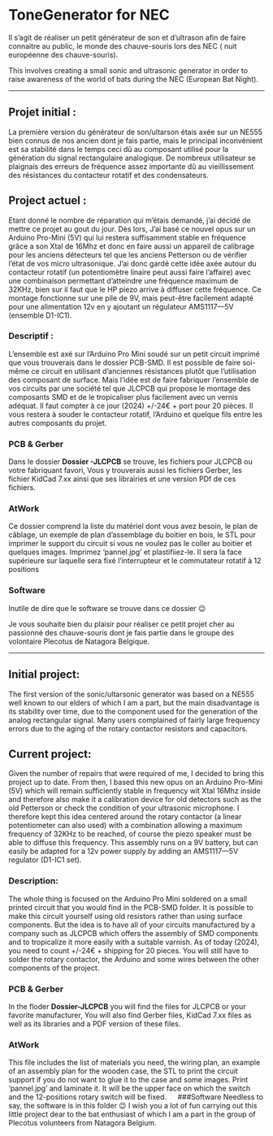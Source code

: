 # ToneGenerator for NEC

Il s’agit de réaliser un petit générateur de son et d’ultrason afin de faire connaitre au public, le monde des chauve-souris lors des NEC ( nuit européenne des chauve-souris).

This involves creating a small sonic and ultrasonic generator in order to raise awareness of the world of bats during the NEC (European Bat Night).

_____________________________________________________________

## Projet initial : 
La première version du générateur de son/ultarson étais axée sur un NE555 bien connus de nos ancien dont je fais partie, mais le principal inconvénient est sa stabilité dans le temps ceci dû au composant utilisé pour la génération du signal rectangulaire analogique. De nombreux utilisateur se plaignais des erreurs de fréquence assez importante dû au vieillissement des résistances du contacteur rotatif et des condensateurs. 
## Project actuel : 
Etant donné le nombre de réparation qui m’étais demandé, j’ai décidé de mettre ce projet au gout du jour. Dès lors, J’ai basé ce nouvel opus sur un Arduino Pro-Mini (5V) qui lui restera suffisamment stable en fréquence grâce a son Xtal de 16Mhz et donc en faire aussi un appareil de calibrage pour les anciens détecteurs tel que les anciens Petterson ou de vérifier l’état de vos micro ultrasonique. J’ai donc gardé cette idée axée autour du contacteur rotatif (un potentiomètre linaire peut aussi faire l’affaire) avec une combinaison permettant d’atteindre une fréquence maximum de 32KHz, bien sur il faut que le HP piezo arrive à diffuser cette fréquence. 
Ce montage fonctionne sur une pile de 9V, mais peut-être facilement adapté pour une alimentation 12v en y ajoutant un régulateur AMS1117—5V (ensemble D1-IC1).

### Descriptif : 
L’ensemble est axé sur l’Arduino Pro Mini soudé sur un petit circuit imprimé que vous trouverais dans le dossier PCB-SMD. Il est possible de faire soi-même ce circuit en utilisant d’anciennes résistances plutôt que l’utilisation des composant de surface. Mais l’idée est de faire fabriquer l’ensemble de vos circuits par une société tel que JLCPCB qui propose le montage des composants SMD et de le tropicaliser plus facilement avec un vernis adéquat. Il faut compter à ce jour (2024) +/-24€ + port pour 20 pièces. Il vous restera à souder le contacteur rotatif, l’Arduino et quelque fils entre les autres composants du projet.
### PCB & Gerber
Dans le dossier **Dossier -JLCPCB** se trouve, les fichiers pour JLCPCB ou votre fabriquant favori,
Vous y trouverais aussi les fichiers Gerber, les fichier KidCad 7.xx ainsi que ses librairies et une version PDf de ces fichiers.

### AtWork
Ce dossier comprend la liste du matériel dont vous avez besoin, le plan de câblage, un exemple de plan d’assemblage du boitier en bois, le STL pour imprimer le support du circuit si vous ne voulez pas le coller au boitier et quelques images.
Imprimez ‘pannel.jpg’ et plastifiiez-le. Il sera la face supérieure sur laquelle sera fixé l’interrupteur et le commutateur rotatif à 12 positions 
### Software
Inutile de dire que le software se trouve dans ce dossier 😉

Je vous souhaite bien du plaisir pour réaliser ce petit projet cher au passionné des chauve-souris dont je fais partie dans le groupe des volontaire Plecotus de Natagora Belgique. 

___________________________________________________________________________________________________ 

## Initial project: 
The first version of the sonic/ultarsonic generator was based on a NE555 well known to our elders of which I am a part, but the main disadvantage is its stability over time, due to the component used for the generation of the analog rectangular signal. Many users complained of fairly large frequency errors due to the aging of the rotary contactor resistors and capacitors. 
## Current project: 
Given the number of repairs that were required of me, I decided to bring this project up to date. From then, I based this new opus on an Arduino Pro-Mini (5V) which will remain sufficiently stable in frequency wit Xtal 16Mhz inside and therefore also make it a calibration device for old detectors such as the old Petterson or check the condition of your ultrasonic microphone. I therefore kept this idea centered around the rotary contactor (a linear potentiometer can also used) with a combination allowing a maximum frequency of 32KHz to be reached, of course the piezo speaker must be able to diffuse this frequency. This assembly runs on a 9V battery, but can easily be adapted for a 12v power supply by adding an AMS1117—5V regulator (D1-IC1 set). 
### Description:
 The whole thing is focused on the Arduino Pro Mini soldered on a small printed circuit that you would find in the PCB-SMD folder. It is possible to make this circuit yourself using old resistors rather than using surface components. But the idea is to have all of your circuits manufactured by a company such as JLCPCB which offers the assembly of SMD components and to tropicalize it more easily with a suitable varnish. As of today (2024), you need to count +/-24€ + shipping for 20 pieces. You will still have to solder the rotary contactor, the Arduino and some wires between the other components of the project. 
### PCB & Gerber
In the floder **Dossier-JLCPCB** you will find the files for JLCPCB or your favorite manufacturer, You will also find Gerber files, KidCad 7.xx files as well as its libraries and a PDF version of these files. 
### AtWork
This file includes the list of materials you need, the wiring plan, an example of an assembly plan for the wooden case, the STL to print the circuit support if you do not want to glue it to the case and some images. 
Print ‘pannel.jpg’ and laminate it. It will be the upper face on which the switch and the 12-positions rotary switch will be fixed. 
 
###Software
Needless to say, the software is in this folder 😉
I wish you a lot of fun carrying out this little project dear to the bat enthusiast of which I am a part in the group of Plecotus volunteers from Natagora Belgium.

